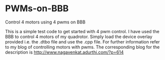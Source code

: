 PWMs-on-BBB
===========

Control 4 motors using 4 pwms on BBB  

This is a simple test code to get started with 4 pwm control. I have used the BBB to control 4 motors of my quadrotor. Simply load the device overlay provided i.e. the .dtbo file and use the .cpp file. For further information refer to my blog of controlling motors with pwms. The corresponding blog for the description is http://www.nagavenkat.adurthi.com/?p=614
